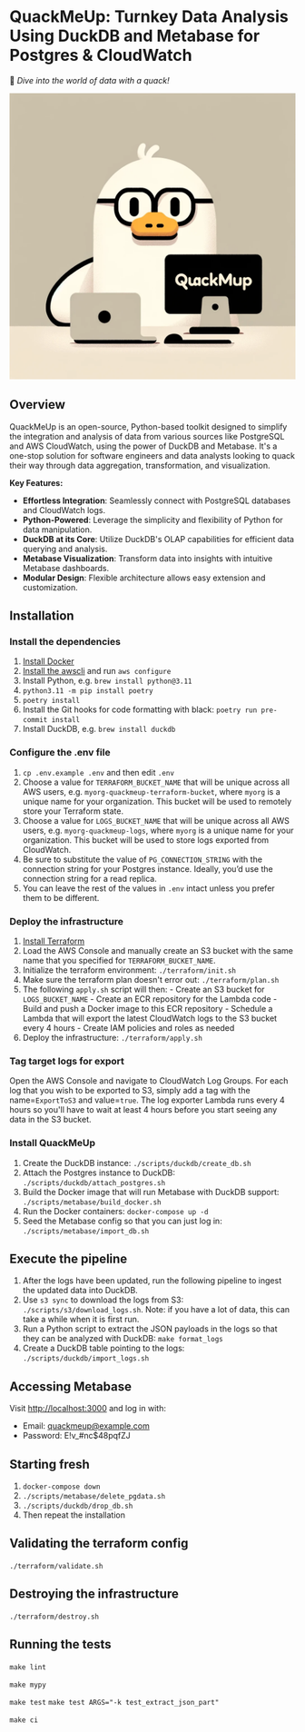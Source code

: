 # QuackMeUp: Turnkey Data Analysis Using DuckDB and Metabase for Postgres & CloudWatch
:duck: _Dive into the world of data with a quack!_

![QuackMeUp](QuackMeUp.png)

## Overview
QuackMeUp is an open-source, Python-based toolkit designed to simplify the integration and analysis of data from various sources like PostgreSQL and AWS CloudWatch, using the power of DuckDB and Metabase. It's a one-stop solution for software engineers and data analysts looking to quack their way through data aggregation, transformation, and visualization.

**Key Features:**
- **Effortless Integration**: Seamlessly connect with PostgreSQL databases and CloudWatch logs.
- **Python-Powered**: Leverage the simplicity and flexibility of Python for data manipulation.
- **DuckDB at its Core**: Utilize DuckDB's OLAP capabilities for efficient data querying and analysis.
- **Metabase Visualization**: Transform data into insights with intuitive Metabase dashboards.
- **Modular Design**: Flexible architecture allows easy extension and customization.

## Installation

### Install the dependencies

  1. [Install Docker](https://docs.docker.com/get-docker/)
  1. [Install the awscli](https://docs.aws.amazon.com/cli/latest/userguide/getting-started-install.html) and run `aws configure`
  1. Install Python, e.g. `brew install python@3.11`
  1. `python3.11 -m pip install poetry`
  1. `poetry install`
  1. Install the Git hooks for code formatting with black: `poetry run pre-commit install`
  1. Install DuckDB, e.g. `brew install duckdb`

### Configure the .env file

  1. `cp .env.example .env` and then edit `.env`
  1. Choose a value for `TERRAFORM_BUCKET_NAME` that will be unique across all AWS users, e.g. `myorg-quackmeup-terraform-bucket`, where `myorg` is a unique name for your organization. This bucket will be used to remotely store your Terraform state.
  1. Choose a value for `LOGS_BUCKET_NAME` that will be unique across all AWS users, e.g. `myorg-quackmeup-logs`, where `myorg` is a unique name for your organization. This bucket will be used to store logs exported from CloudWatch.
  1. Be sure to substitute the value of `PG_CONNECTION_STRING` with the connection string for your Postgres instance. Ideally, you’d use the connection string for a read replica.
  1. You can leave the rest of the values in `.env` intact unless you prefer them to be different.

### Deploy the infrastructure

  1. [Install Terraform](https://developer.hashicorp.com/terraform/tutorials/aws-get-started/install-cli#install-terraform)
  1. Load the AWS Console and manually create an S3 bucket with the same name that you specified for `TERRAFORM_BUCKET_NAME`.
  1. Initialize the terraform environment: `./terraform/init.sh`
  1. Make sure the terraform plan doesn't error out: `./terraform/plan.sh`
  1. The following `apply.sh` script will then:
    - Create an S3 bucket for `LOGS_BUCKET_NAME`
    - Create an ECR repository for the Lambda code
    - Build and push a Docker image to this ECR repository
    - Schedule a Lambda that will export the latest CloudWatch logs to the S3 bucket every 4 hours
    - Create IAM policies and roles as needed
  1. Deploy the infrastructure: `./terraform/apply.sh`

### Tag target logs for export

Open the AWS Console and navigate to CloudWatch Log Groups. For each log that you wish to be exported to S3, simply add a tag with the name=`ExportToS3` and value=`true`. The log exporter Lambda runs every 4 hours so you'll have to wait at least 4 hours before you start seeing any data in the S3 bucket.

### Install QuackMeUp

  1. Create the DuckDB instance: `./scripts/duckdb/create_db.sh`
  1. Attach the Postgres instance to DuckDB: `./scripts/duckdb/attach_postgres.sh`
  1. Build the Docker image that will run Metabase with DuckDB support: `./scripts/metabase/build_docker.sh`
  1. Run the Docker containers: `docker-compose up -d`
  1. Seed the Metabase config so that you can just log in: `./scripts/metabase/import_db.sh`

## Execute the pipeline

  1. After the logs have been updated, run the following pipeline to ingest the updated data into DuckDB.
  1. Use `s3 sync` to download the logs from S3: `./scripts/s3/download_logs.sh`. Note: if you have a lot of data, this can take a while when it is first run.
  1. Run a Python script to extract the JSON payloads in the logs so that they can be analyzed with DuckDB: `make format_logs`
  1. Create a DuckDB table pointing to the logs: `./scripts/duckdb/import_logs.sh`

## Accessing Metabase

Visit [http://localhost:3000](http://localhost:3000) and log in with:

  - Email: quackmeup@example.com
  - Password: E!v_#nc$48pqfZJ

## Starting fresh

  1. `docker-compose down`
  1. `./scripts/metabase/delete_pgdata.sh`
  1. `./scripts/duckdb/drop_db.sh`
  1. Then repeat the installation

## Validating the terraform config

`./terraform/validate.sh`

## Destroying the infrastructure

`./terraform/destroy.sh`

## Running the tests

`make lint`

`make mypy`

`make test`
`make test ARGS="-k test_extract_json_part"`

`make ci`